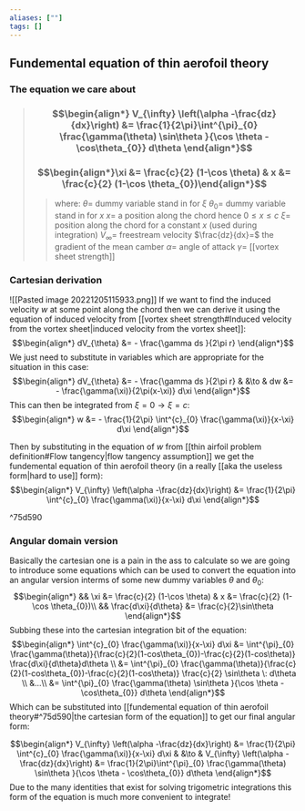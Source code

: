 ```yaml
---
aliases: [""]
tags: []
---
```


## Fundemental equation of thin aerofoil theory
### The equation we care about

> ### $$\begin{align*} V_{\infty} \left(\alpha -\frac{dz}{dx}\right) &= \frac{1}{2\pi}\int^{\pi}_{0} \frac{\gamma(\theta) \sin\theta }{\cos \theta - \cos\theta_{0}} d\theta  \end{align*}$$
> ### $$\begin{align*}\xi &= \frac{c}{2} (1-\cos \theta) & x &= \frac{c}{2} (1-\cos \theta_{0})\end{align*}$$
>> where:
>> $\theta=$  dummy variable stand in for $\xi$ 
>> $\theta_{0}=$ dummy variable stand in for $x$
>> $x=$ a position along the chord hence $0\leq x \leq c$ 
>> $\xi=$ position along the chord for a constant $x$ (used during integration)
>> $V_{\infty}=$ freestream velocity
>> $\frac{dz}{dx}=$ the gradient of the mean camber
>> $\alpha=$ angle of attack
>> $\gamma=$ [[vortex sheet strength]]

### Cartesian derivation
![[Pasted image 20221205115933.png]]
If we want to find the induced velocity $w$ at some point along the chord then we can derive it using the equation of induced velocity from [[vortex sheet strength#Induced velocity from the vortex sheet|induced velocity from the vortex sheet]]:
$$\begin{align*}
dV_{\theta} &=  - \frac{\gamma  ds }{2\pi r}
\end{align*}$$
We just need to substitute in variables which are appropriate for the situation in this case:
$$\begin{align*} 
dV_{\theta} &=  - \frac{\gamma  ds }{2\pi r} & &\to & dw &= - \frac{\gamma(\xi)}{2\pi(x-\xi)} d\xi
\end{align*}$$
This can then be integrated from $\xi=0 \to \xi=c$:
$$\begin{align*}
w &= - \frac{1}{2\pi} \int^{c}_{0} \frac{\gamma(\xi)}{x-\xi} d\xi
\end{align*}$$

Then by substituting in the equation of $w$ from [[thin airfoil problem definition#Flow tangency|flow tangency assumption]] we get the fundemental equation of thin aerofoil theory (in a really [[aka the useless form|hard to use]] form):
$$\begin{align*}
V_{\infty} \left(\alpha -\frac{dz}{dx}\right) &= \frac{1}{2\pi} \int^{c}_{0} \frac{\gamma(\xi)}{x-\xi} d\xi
\end{align*}$$

^75d590

### Angular domain version
Basically the cartesian one is a pain in the ass to calculate so we are going to introduce some equations which can be used to convert the equation into an angular version interms of some new dummy variables $\theta$ and $\theta_{0}$:
$$\begin{align*}
&& \xi &= \frac{c}{2} (1-\cos \theta) & x &= \frac{c}{2} (1-\cos \theta_{0})\\
&& \frac{d\xi}{d\theta} &= \frac{c}{2}\sin\theta
\end{align*}$$
Subbing these into the cartesian integration bit of the equation:
$$\begin{align*}
\int^{c}_{0} \frac{\gamma(\xi)}{x-\xi} d\xi &= \int^{\pi}_{0} \frac{\gamma(\theta)}{\frac{c}{2}(1-cos\theta_{0})-\frac{c}{2}(1-cos\theta)} \frac{d\xi}{d\theta}d\theta \\
&= \int^{\pi}_{0} \frac{\gamma(\theta)}{\frac{c}{2}(1-cos\theta_{0})-\frac{c}{2}(1-cos\theta)} \frac{c}{2} \sin\theta \: d\theta \\
&...\\
&= \int^{\pi}_{0} \frac{\gamma(\theta) \sin\theta }{\cos \theta - \cos\theta_{0}} d\theta
\end{align*}$$
Which can be substituted into [[fundemental equation of thin aerofoil theory#^75d590|the cartesian form of the equation]] to get our final angular form:

$$\begin{align*}
V_{\infty} \left(\alpha -\frac{dz}{dx}\right) &= \frac{1}{2\pi} \int^{c}_{0} \frac{\gamma(\xi)}{x-\xi} d\xi & &\to & V_{\infty} \left(\alpha -\frac{dz}{dx}\right) &= \frac{1}{2\pi}\int^{\pi}_{0} \frac{\gamma(\theta) \sin\theta }{\cos \theta - \cos\theta_{0}} d\theta
\end{align*}$$
Due to the many identities that exist for solving trigometric integrations this form of the equation is much more convenient to integrate!